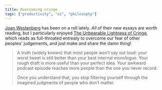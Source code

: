 ```yaml
---
title: Overcoming cringe
tags: ["productivity", "ai", "philosophy"]
---
```


[Joan Westenberg](https://www.joanwestenberg.com) has been on a roll lately. *All* of their new essays are worth reading, but I particularly enjoyed [The Unbearable Lightness of Cringe](https://www.joanwestenberg.com/p/the-unbearable-lightness-of-cringe-ca057ebf7129989f), which reads as full-throated entreaty to overcome our fear of other peoples' judgements, and just make and share the damn thing!

> A truth (widely known) that most people won’t say out loud: your worst tweet is still better than your best internal monologue. Your rough draft is more useful than your perfect idea. Your awkward podcast episode reaches more people than the one you never record.
>
>Once you understand that, you stop filtering yourself through the imagined judgments of people who don’t matter.